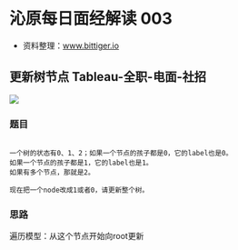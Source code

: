 # 沁原每日面经解读 003

- 资料整理：www.bittiger.io

## 更新树节点 Tableau-全职-电面-社招

[![](http://img.youtube.com/vi/8gNF8_9zhYE/0.jpg)](http://www.youtube.com/watch?v=8gNF8_9zhYE "")


### 题目

```

一个树的状态有0、1、2；如果一个节点的孩子都是0，它的label也是0。
如果一个节点的孩子都是1，它的label也是1。
如果有多个节点，那就是2。

现在把一个node改成1或者0，请更新整个树。

```

### 思路

遍历模型：从这个节点开始向root更新
